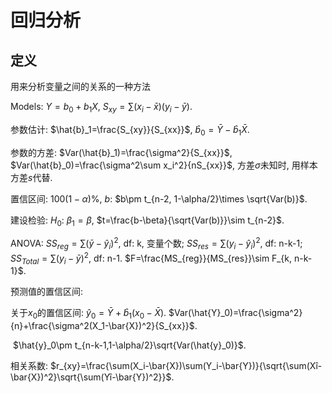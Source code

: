 # 回归分析

## 定义

用来分析变量之间的关系的一种方法

Models: $Y=b_0+b_1 X$, $S_{xy}=\sum(x_i-\bar{x})(y_i-\bar{y})$. 

参数估计: $\hat{b}_1=\frac{S_{xy}}{S_{xx}}$, $\hat{b}_0=\bar{Y}-\hat{b}_1\bar{X}$. 

参数的方差: $Var(\hat{b}_1)=\frac{\sigma^2}{S_{xx}}$, $Var(\hat{b}_0)=\frac{\sigma^2\sum x_i^2}{nS_{xx}}$, 方差$\sigma$未知时, 用样本方差$s$代替. 

置信区间: $100(1-\alpha)\%$, $b$: $b\pm t_{n-2, 1-\alpha/2}\times \sqrt{Var(b)}$. 

建设检验: $H_0$: $\beta_1=\beta$, $t=\frac{b-\beta}{\sqrt{Var(b)}}\sim t_{n-2}$. 

ANOVA: $SS_{reg}=\sum (\bar{y}-\hat{y}_i)^2$, df: k, 变量个数;  $SS_{res}=\sum (y_i-\hat{y}_i)^2$, df: n-k-1; $SS_{Total}=\sum(y_i-\bar{y})^2$, df: n-1. $F=\frac{MS_{reg}}{MS_{res}}\sim F_{k, n-k-1}$. 

预测值的置信区间: 

关于$x_0$的置信区间: $\hat{y}_0=\bar{Y}+\hat{b}_1(x_0-\bar{X})$. $Var(\hat{Y}_0)=\frac{\sigma^2}{n}+\frac{\sigma^2(X_1-\bar{X})^2}{S_{xx}}$. 

​	$\hat{y}_0\pm t_{n-k-1,1-\alpha/2}\sqrt{Var(\hat{y}_0)}$. 

相关系数: $r_{xy}=\frac{\sum(X_i-\bar{X})\sum(Y_i-\bar{Y})}{\sqrt{\sum(Xî-\bar{X})^2}\sqrt{\sum(Yî-\bar{Y})^2}}$. 

